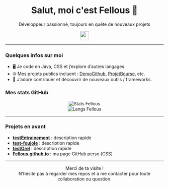 <h1 align="center">Salut, moi c'est Fellous 🌟</h1>
<p align="center">Développeur passionné, toujours en quête de nouveaux projets</p>

<p align="center">
  <img src="https://media.giphy.com/media/hvRJCLFzcasrR4ia7z/giphy.gif" width="28px"/>
</p>

---

### Quelques infos sur moi

- 🖥️ Je code en Java, CSS et j’explore d’autres langages.
- 🌐 Mes projets publics incluent : [DemoGithub](https://github.com/Fellous/DemoGithub), [ProjetBourse](https://github.com/Fellous/ProjetBourse), etc.
- 🚀 J’adore contribuer et découvrir de nouveaux outils / frameworks.

### Mes stats GitHub

<p align="center">
  <img 
    src="https://github-readme-stats.vercel.app/api?username=Fellous&show_icons=true&theme=dark" 
    alt="Stats Fellous" 
  />
  <br/>
  <img 
    src="https://github-readme-stats.vercel.app/api/top-langs/?username=Fellous&layout=compact&theme=dark" 
    alt="Langs Fellous" 
  />
</p>

---

### Projets en avant

- [**testEntrainement**](https://github.com/Fellous/testEntrainement) : description rapide  
- [**test-foujole**](https://github.com/Fellous/test-foujole) : description rapide  
- [**testOrel**](https://github.com/Fellous/testOrel) : description rapide  
- [**Fellous.github.io**](https://github.com/Fellous/Fellous.github.io) : ma page GitHub perso (CSS)  

---

<p align="center">
  Merci de ta visite ! 
  <br/>
  N’hésite pas à regarder mes repos et à me contacter pour toute collaboration ou question.
</p>
